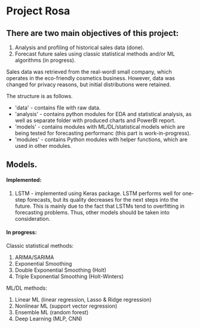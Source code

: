 # Project Rosa

## There are two main objectives of this project:
1. Analysis and profiling of historical sales data (done).
2. Forecast future sales using classic statistical methods and/or ML algorithms (in progress).

Sales data was retrieved from the real-wordl small company, which operates in the eco-friendly cosmetics business.
However, data was changed for privacy reasons, but initial distributions were retained.

The structure is as follows.
- 'data' - contains file with raw data.
- 'analysis' - contains python modules for EDA and statistical analysis, as well as separate folder with produced charts and PowerBI report.
- 'models' - contains modules with ML/DL/statistical models which are being tested for forecasting performanc (this part is work-in-progress). 
- 'modules' - contains Python modules with helper functions, which are used in other modules.

## Models.

#### Implemented: 
1. LSTM - implemented using Keras package.
LSTM performs well for one-step forecasts, but its quality decreases for the next steps into the future. This is mainly due to the fact that LSTMs tend to overfitting in forecasting problems. Thus, other models should be taken into consideration.

#### In progress:
Classic statistical methods:
1. ARIMA/SARIMA
2. Exponential Smoothing
3. Double Exponential Smoothing (Holt)
4. Triple Exponential Smoothing (Holt-Winters)

ML/DL methods:
1. Linear ML (linear regression, Lasso & Ridge regression)
2. Nonlinear ML (support vector regression)
3. Ensemble ML (random forest)
4. Deep Learning (MLP, CNN)